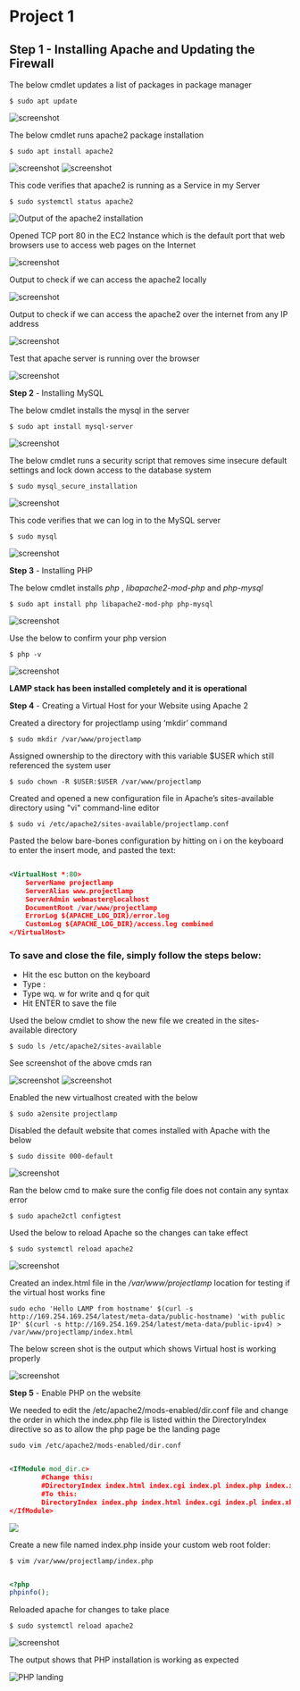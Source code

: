 # Project 1

**Step 1** - Installing Apache and Updating the Firewall
---

The below cmdlet updates a list of packages in package manager

`$ sudo apt update`

![screenshot](https://github.com/Tofumy/Tofumy-PBL/blob/main/Pics1.PNG)

The below cmdlet runs apache2 package installation

`$ sudo apt install apache2`

![screenshot](https://github.com/Tofumy/Tofumy-PBL/blob/main/Pics2.PNG)
![screenshot](https://github.com/Tofumy/Tofumy-PBL/blob/main/Pics2b.PNG)

This code verifies that apache2 is running as a Service in my Server

`$ sudo systemctl status apache2`

![Output of the apache2 installation](https://github.com/Tofumy/Tofumy-PBL/blob/main/Pics3.PNG)

Opened TCP port 80 in the EC2 Instance which is the default port that web browsers use to access web pages on the Internet

![screenshot](https://github.com/Tofumy/Tofumy-PBL/blob/main/Inboundrule.PNG)


Output to check if we can access the apache2 locally

![screenshot](https://github.com/Tofumy/Tofumy-PBL/blob/main/curl-checks-local.PNG)

Output to check if we can access the apache2 over the internet from any IP address

![screenshot](https://github.com/Tofumy/Tofumy-PBL/blob/main/curl-checks-internet.PNG)


Test that apache server is running over the browser

![screenshot](https://github.com/Tofumy/Tofumy-PBL/blob/main/apache-browser-test.PNG)



**Step 2** - Installing MySQL

The below cmdlet installs the mysql in the server

`$ sudo apt install mysql-server`

![screenshot](https://github.com/Tofumy/Tofumy-PBL/blob/main/install-mysql.PNG)

The below cmdlet runs a security script that removes sime insecure default settings and lock down access to the database system

`$ sudo mysql_secure_installation`

![screenshot](https://github.com/Tofumy/Tofumy-PBL/blob/main/secure-sql.PNG)


This code verifies that we can log in to the MySQL server

`$ sudo mysql`

![screenshot](https://github.com/Tofumy/Tofumy-PBL/blob/main/test-mysql.PNG)




**Step 3** - Installing PHP

The below cmdlet installs *php* , *libapache2-mod-php* and *php-mysql*

`$ sudo apt install php libapache2-mod-php php-mysql`

![screenshot](https://github.com/Tofumy/Tofumy-PBL/blob/main/install-php.PNG)


Use the below to confirm your php version 

`$ php -v`

![screenshot](https://github.com/Tofumy/Tofumy-PBL/blob/main/php-version.PNG)


**LAMP stack has been installed completely and it is operational**



**Step 4** - Creating a Virtual Host for your Website using Apache 2


Created a directory for projectlamp using ‘mkdir’ command

`$ sudo mkdir /var/www/projectlamp`

Assigned ownership to the directory with this variable $USER which still referenced the system user

`$ sudo chown -R $USER:$USER /var/www/projectlamp`

Created and opened a new configuration file in Apache’s sites-available directory using "vi" command-line editor

`$ sudo vi /etc/apache2/sites-available/projectlamp.conf`

Pasted the below bare-bones configuration by hitting on i on the keyboard to enter the insert mode, and pasted the text:

```xml

<VirtualHost *:80>
    ServerName projectlamp
    ServerAlias www.projectlamp 
    ServerAdmin webmaster@localhost
    DocumentRoot /var/www/projectlamp
    ErrorLog ${APACHE_LOG_DIR}/error.log
    CustomLog ${APACHE_LOG_DIR}/access.log combined
</VirtualHost>

```

### To save and close the file, simply follow the steps below:

- Hit the esc button on the keyboard
- Type :
- Type wq. w for write and q for quit
- Hit ENTER to save the file

Used the below cmdlet to show the new file we created in the sites-available directory

`$ sudo ls /etc/apache2/sites-available`

See screenshot of the above cmds ran

![screenshot](https://github.com/Tofumy/Tofumy-PBL/blob/main/Virtualhost.PNG)
![screenshot](https://github.com/Tofumy/Tofumy-PBL/blob/main/Virtualhost2.PNG)


Enabled the new virtualhost created with the below

`$ sudo a2ensite projectlamp`

Disabled the default website that comes installed with Apache with the below

`$ sudo dissite 000-default`

![screenshot](https://github.com/Tofumy/Tofumy-PBL/blob/main/enable-disableVH.PNG)


Ran the below cmd to make sure the config file does not contain any syntax error

`$ sudo apache2ctl configtest`

Used the below to reload Apache so the changes can take effect

`$ sudo systemctl reload apache2`


![screenshot](https://github.com/Tofumy/Tofumy-PBL/blob/main/config-test.PNG)


Created an index.html file in the */var/www/projectlamp* location for testing if the virtual host works fine

`sudo echo 'Hello LAMP from hostname' $(curl -s http://169.254.169.254/latest/meta-data/public-hostname) 'with public IP' $(curl -s http://169.254.169.254/latest/meta-data/public-ipv4) > /var/www/projectlamp/index.html`


The below screen shot is the output which shows Virtual host is working properly


![screenshot](https://github.com/Tofumy/Tofumy-PBL/blob/main/config-test-output.PNG)




**Step 5** - Enable PHP on the website

We needed to edit the /etc/apache2/mods-enabled/dir.conf file and change the order in which the index.php file is listed within the DirectoryIndex directive so as to allow the php page be the landing page

`sudo vim /etc/apache2/mods-enabled/dir.conf`

```xml

<IfModule mod_dir.c>
        #Change this:
        #DirectoryIndex index.html index.cgi index.pl index.php index.xhtml index.htm
        #To this:
        DirectoryIndex index.php index.html index.cgi index.pl index.xhtml index.htm
</IfModule>

```

![](https://github.com/Tofumy/Tofumy-PBL/blob/main/change-dirconf.PNG)


Create a new file named index.php inside your custom web root folder:

`$ vim /var/www/projectlamp/index.php`


```php

<?php
phpinfo();

```

Reloaded apache for changes to take place

`$ sudo systemctl reload apache2`

![screenshot](https://github.com/Tofumy/Tofumy-PBL/blob/main/indexphp.PNG)



The output shows that PHP installation is working as expected

![PHP landing](https://github.com/Tofumy/Tofumy-PBL/blob/main/landingphp.PNG)

